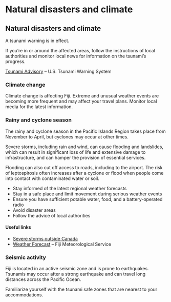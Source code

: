# Natural disasters and climate

## Natural disasters and climate

A tsunami warning is in effect.

If you’re in or around the affected areas, follow the instructions of local authorities and monitor local news for information on the tsunami’s progress.

[Tsunami Advisory](http://www.tsunami.gov/) – U.S. Tsunami Warning System

### Climate change

Climate change is affecting Fiji. Extreme and unusual weather events are becoming more frequent and may affect your travel plans. Monitor local media for the latest information.

### Rainy and cyclone season

The rainy and cyclone season in the Pacific Islands Region takes place from November to April, but cyclones may occur at other times.

Severe storms, including rain and wind, can cause flooding and landslides, which can result in significant loss of life and extensive damage to infrastructure, and can hamper the provision of essential services.

Flooding can also cut off access to roads, including to the airport. The risk of leptospirosis often increases after a cyclone or flood when people come into contact with contaminated water or soil.

* Stay informed of the latest regional weather forecasts
* Stay in a safe place and limit movement during serious weather events
* Ensure you have sufficient potable water, food, and a battery-operated radio
* Avoid disaster areas
* Follow the advice of local authorities

#### Useful links

* [Severe storms outside Canada](https://travel.gc.ca/travelling/health-safety/hurricanes-typhoons-cyclones-monsoons)
* [Weather Forecast](http://www.met.gov.fj/) – Fiji Meteorological Service

### Seismic activity

Fiji is located in an active seismic zone and is prone to earthquakes. Tsunamis may occur after a strong earthquake and can travel long distances across the Pacific Ocean.

Familiarize yourself with the tsunami safe zones that are nearest to your accommodations.